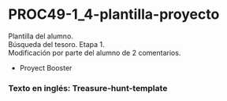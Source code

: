 # PROC49-1_4-plantilla-proyecto
Plantilla del alumno.  
Búsqueda del tesoro. Etapa 1.  
Modificación por parte del alumno de 2 comentarios.  
  
- Proyect Booster
  
### Texto en inglés: Treasure-hunt-template